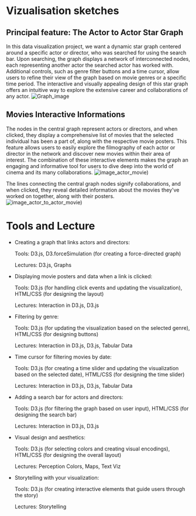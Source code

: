 # Vizualisation sketches
## Principal feature: The Actor to Actor Star Graph
In this data visualization project, we want a dynamic star graph centered around a specific actor or director, who was searched for using the search bar. Upon searching, the graph displays a network of interconnected nodes, each representing another actor the searched actor has worked with. Additional controls, such as genre filter buttons and a time cursor, allow users to refine their view of the graph based on movie genres or a specific time period. The interactive and visually appealing design of this star graph offers an intuitive way to explore the extensive career and collaborations of any actor.
![Graph_image](https://user-images.githubusercontent.com/61150130/233065447-b95e6264-96e5-49e5-80c7-fbe8bcfb1502.png)

## Movies Interactive Informations
The nodes in the central graph represent actors or directors, and when clicked, they display a comprehensive list of movies that the selected individual has been a part of, along with the respective movie posters. This feature allows users to easily explore the filmography of each actor or director in the network and discover new movies within their area of interest. The combination of these interactive elements makes the graph an engaging and informative tool for users to dive deep into the world of cinema and its many collaborations.
![image_actor_movie)](https://user-images.githubusercontent.com/61150130/233065672-14bd4e4b-b425-45d0-8711-e556064249e2.png)

The lines connecting the central graph nodes signify collaborations, and when clicked, they reveal detailed information about the movies they've worked on together, along with their posters.
![image_actor_to_actor_movie)](https://user-images.githubusercontent.com/61150130/233065691-c20f466b-2144-43fb-b3ab-9ee297abefe4.png)

# Tools and Lecture 
- Creating a graph that links actors and directors:

    Tools: D3.js, D3.forceSimulation (for creating a force-directed graph)
    
    Lectures: D3.js, Graphs
  
- Displaying movie posters and data when a link is clicked:

    Tools: D3.js (for handling click events and updating the visualization), HTML/CSS (for designing the layout)
    
    Lectures: Interaction in D3.js, D3.js

- Filtering by genre:

    Tools: D3.js (for updating the visualization based on the selected genre), HTML/CSS (for designing buttons)
    
    Lectures: Interaction in D3.js, D3.js, Tabular Data

- Time cursor for filtering movies by date:

    Tools: D3.js (for creating a time slider and updating the visualization based on the selected date), HTML/CSS (for designing the time slider)
    
    Lectures: Interaction in D3.js, D3.js, Tabular Data

- Adding a search bar for actors and directors:

    Tools: D3.js (for filtering the graph based on user input), HTML/CSS (for designing the search bar)
    
    Lectures: Interaction in D3.js, D3.js

- Visual design and aesthetics:

    Tools: D3.js (for selecting colors and creating visual encodings), HTML/CSS (for designing the overall layout)
    
    Lectures: Perception Colors, Maps, Text Viz

- Storytelling with your visualization:

    Tools: D3.js (for creating interactive elements that guide users through the story)
    
    Lectures: Storytelling
